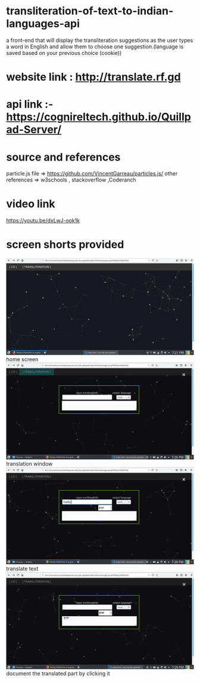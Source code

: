 # transliteration-of-text-to-indian-languages-api
a front-end that will display the transliteration suggestions as the user types a word in English and allow them to choose one suggestion.(language is saved based on your previous choice (cookie))
# website link : http://translate.rf.gd
# api link :-https://cognireltech.github.io/Quillpad-Server/
# source and references
particle.js file => https://github.com/VincentGarreau/particles.js/
other references => w3schools , stackoverflow ,Coderanch
# video link 
https://youtu.be/dxLwJ-ook1k

# screen shorts provided
![home screen](https://github.com/livinghumanz/transliteration-of-text-to-indian-languages-api/blob/master/screenclick/homescreen.png)
home screen
![translation screen](https://github.com/livinghumanz/transliteration-of-text-to-indian-languages-api/blob/master/screenclick/translation_window.png)
translation window
![translating part](https://github.com/livinghumanz/transliteration-of-text-to-indian-languages-api/blob/master/screenclick/translation_process.png)
translate text
![save in word](https://github.com/livinghumanz/transliteration-of-text-to-indian-languages-api/blob/master/screenclick/translated_whenclicked.png)
document the translated part by clicking it
